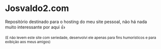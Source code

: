 # Josvaldo2.com
Repositório destinado para o hosting do meu site pessoal, não há nada muito interessante por aqui 👍

<sub>(E não levem este site com seriedade, desenvolvi ele apenas para fins humorísticos e para exibição aos meus amigos)</sub>
